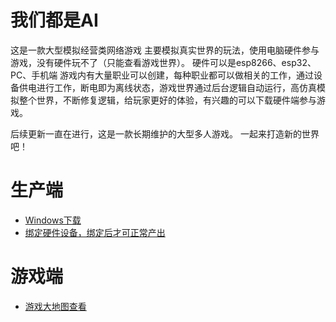 # 我们都是AI
这是一款大型模拟经营类网络游戏
主要模拟真实世界的玩法，使用电脑硬件参与游戏，没有硬件玩不了（只能查看游戏世界）。
硬件可以是esp8266、esp32、PC、手机端
游戏内有大量职业可以创建，每种职业都可以做相关的工作，通过设备供电进行工作，断电即为离线状态，游戏世界通过后台逻辑自动运行，高仿真模拟整个世界，不断修复逻辑，给玩家更好的体验，有兴趣的可以下载硬件端参与游戏。

后续更新一直在进行，这是一款长期维护的大型多人游戏。
一起来打造新的世界吧！



# 生产端
- [Windows下载](https://github.com/dhrdzy/WeBothAI/releases/download/main/WeBothAI-1.0.0.1-windows.zip)
- [绑定硬件设备，绑定后才可正常产出](http://invasion.x3322.net:82/WeBothAI/bind1/)

# 游戏端
- [游戏大地图查看](http://invasion.x3322.net:82/WeBothAI/bigmap/)
